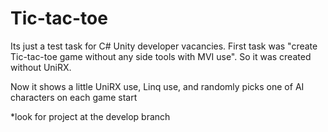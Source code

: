 # Tic-tac-toe

Its just a test task for C# Unity developer vacancies.
First task was "create Tic-tac-toe game without any side tools with MVI use".
So it was created without UniRX.

Now it shows a little UniRX use, Linq use, and randomly picks one of AI characters on each game start

*look for project at the develop branch
